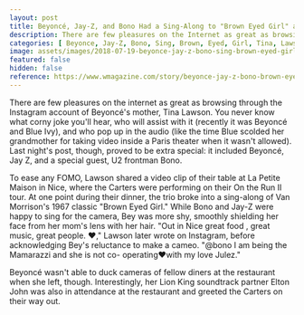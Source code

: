 ```yaml
---
layout: post
title: Beyoncé, Jay-Z, and Bono Had a Sing-Along to "Brown Eyed Girl" and, Thankfully, Tina Lawson Was There to Capture It on Video
description: There are few pleasures on the Internet as great as browsing through the Instagram account of Beyoncé's mother, Tina Lawson.
categories: [ Beyonce, Jay-Z, Bono, Sing, Brown, Eyed, Girl, Tina, Lawson ]
image: assets/images/2018-07-19-beyonce-jay-z-bono-sing-brown-eyed-girl.jpg
featured: false
hidden: false
reference: https://www.wmagazine.com/story/beyonce-jay-z-bono-brown-eyed-girl-video
---
```

There are few pleasures on the internet as great as browsing through the Instagram account of Beyoncé's mother, Tina Lawson. You never know what corny joke you'll hear, who will assist with it (recently it was Beyoncé and Blue Ivy), and who pop up in the audio (like the time Blue scolded her grandmother for taking video inside a Paris theater when it wasn't allowed). Last night's post, though, proved to be extra special: it included Beyoncé, Jay Z, and a special guest, U2 frontman Bono.

To ease any FOMO, Lawson shared a video clip of their table at La Petite Maison in Nice, where the Carters were performing on their On the Run II tour. At one point during their dinner, the trio broke into a sing-along of Van Morrison's 1967 classic "Brown Eyed Girl." While Bono and Jay-Z were happy to sing for the camera, Bey was more shy, smoothly shielding her face from her mom's lens with her hair. "Out in Nice great food , great music, great people. ❤️," Lawson later wrote on Instagram, before acknowledging Bey's reluctance to make a cameo. "@bono I am being the Mamarazzi and she is not co- operating❤️with my love Julez."

Beyoncé wasn't able to duck cameras of fellow diners at the restaurant when she left, though. Interestingly, her Lion King soundtrack partner Elton John was also in attendance at the restaurant and greeted the Carters on their way out.
